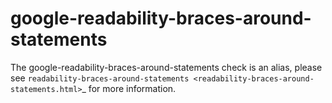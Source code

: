 google-readability-braces-around-statements
===========================================

The google-readability-braces-around-statements check is an alias,
please see
`readability-braces-around-statements <readability-braces-around-statements.html>`\_
for more information.
